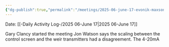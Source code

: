 ```yaml
---
{"dg-publish":true,"permalink":"/meetings/2025-06-june-17-evonik-maxson-and-stiles-monthly-paa-dosing-meeting/","noteIcon":"","created":"2025-06-17T14:02:49.588-05:00"}
---
```


Date: [[-Daily Activity Log-/2025 06-June 17\|2025 06-June 17]]

Gary Clancy started the meeting
Jon Watson says the scaling between the control screen and the weir transmitters had a disagreement. The 4-20mA